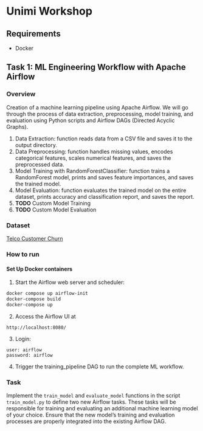 # Unimi Workshop

## Requirements
- Docker


## Task 1: ML Engineering Workflow with Apache Airflow


### Overview
Creation of a machine learning pipeline using Apache Airflow. We will go through the process of data extraction, preprocessing, model training, and evaluation using Python scripts and Airflow DAGs (Directed Acyclic Graphs).

1.	Data Extraction: function reads data from a CSV file and saves it to the output directory.
2.	Data Preprocessing:  function handles missing values, encodes categorical features, scales numerical features, and saves the preprocessed data.
3.	Model Training with RandomForestClassifier: function trains a RandomForest model, prints and saves feature importances, and saves the trained model.
4.	Model Evaluation: function evaluates the trained model on the entire dataset, prints accuracy and classification report, and saves the report.
5.	**TODO** Custom Model Training 
6.	**TODO** Custom Model Evaluation 

### Dataset
[Telco Customer Churn
](https://www.kaggle.com/datasets/blastchar/telco-customer-churn)

### How to run 

#### Set Up Docker containers
1.	Start the Airflow web server and scheduler:
   
```sh
docker compose up airflow-init
docker-compose build
docker-compose up
```
2.	Access the Airflow UI at
```
http://localhost:8080/
```

3. Login:
```
user: airflow
password: airflow
```
4.	Trigger the training_pipeline DAG to run the complete ML workflow.

### Task
Implement the <code>train_model</code> and <code>evaluate_model</code> functions in the script <code>train_model.py</code> to define two new Airflow tasks. These tasks will be responsible for training and evaluating an additional machine learning model of your choice. Ensure that the new model’s training and evaluation processes are properly integrated into the existing Airflow DAG.


